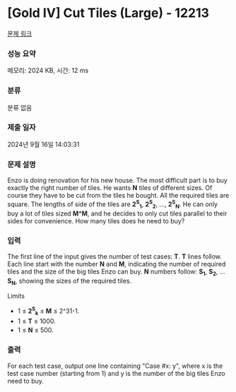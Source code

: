 # [Gold IV] Cut Tiles (Large) - 12213 

[문제 링크](https://www.acmicpc.net/problem/12213) 

### 성능 요약

메모리: 2024 KB, 시간: 12 ms

### 분류

분류 없음

### 제출 일자

2024년 9월 16일 14:03:31

### 문제 설명

<p>Enzo is doing renovation for his new house. The most difficult part is to buy exactly the right number of tiles. He wants <strong>N</strong> tiles of different sizes. Of course they have to be cut from the tiles he bought. All the required tiles are square. The lengths of side of the tiles are <strong>2</strong><strong><sup>S</sup></strong><strong><sub>1</sub></strong>, <strong>2</strong><strong><sup>S</sup></strong><strong><sub>2</sub></strong>, ..., <strong>2</strong><strong><sup>S</sup></strong><strong><sub>N</sub></strong>. He can only buy a lot of tiles sized <strong>M</strong>*<strong>M</strong>, and he decides to only cut tiles parallel to their sides for convenience. How many tiles does he need to buy?</p>

### 입력 

 <p>The first line of the input gives the number of test cases: <strong>T</strong>. <strong>T</strong> lines follow. Each line start with the number <strong>N</strong> and <strong>M</strong>, indicating the number of required tiles and the size of the big tiles Enzo can buy. <strong>N</strong> numbers follow: <strong>S</strong><strong><sub>1</sub></strong>, <strong>S</strong><strong><sub>2</sub></strong>, ... <strong>S</strong><strong><sub>N</sub></strong>, showing the sizes of the required tiles.</p>

<p>Limits</p>

<ul>
	<li>1 ≤ <strong>2</strong><strong><sup>S</sup></strong><strong><sub>k</sub></strong> ≤ <strong>M</strong> ≤ 2^31-1.</li>
	<li><span style="line-height:1.6em">1 ≤ </span><strong style="line-height:1.6em">T</strong><span style="line-height:1.6em"> ≤ 1000.</span></li>
	<li>1 ≤ <strong>N</strong> ≤ 500.</li>
</ul>

### 출력 

 <p>For each test case, output one line containing "Case #x: y", where x is the test case number (starting from 1) and y is the number of the big tiles Enzo need to buy.</p>

